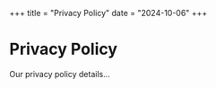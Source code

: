 +++
title = "Privacy Policy"
date = "2024-10-06"
+++

# Privacy Policy

Our privacy policy details...
